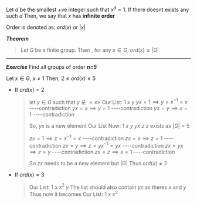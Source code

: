 Let $d$ be the smallest +ve integer such that $x^{d}=1$.
If there doesnt exists any such $d$ 
Then, we say that $x$ has **infinite order**

Order is denoted as:  $ord(x)$ or $|x|$

***Theorem***
> Let $G$ be a finite group. Then , for any $x \in G$, 
> $ord(x) \leq |G|$

-----------------------------------

***Exercise***
Find all groups of order ***n=5***

Let $x \in G$, $x \ne 1$
Then, $2 \leq ord(x) \leq 5$

- If $ord(x)=2$
  > let $y \in G$ such that $y \notin <x>$
  > Our List: $1$ $x$
  >               $y$
  > $yx=1 \implies y=x^{-1}=x$                    ----contradiction
  > $yx=x \implies y=1$                              ----contradiction
  > $yx=y \implies x=1$                              ----contradiction
  > 
  > So, $yx$ is a new element
  > Our List Now: 1  $x$
  >                        $y$  $yx$
  >                        $z$
  >$z$ exists as $|G|=5$ 
  >
  >$zx=1 \implies z=x^{-1}=x$                ----contradiction
  >$zx=x \implies z=1$                          ----contradiction
  >$zx = y \implies z=yx^{-1}=yx$            ----contradiction
  >$zx=yx \implies z=y$                        ----contradiction
  >$zx=z \implies x=1$                         ----contradiction
  >
  >So $zx$ needs to be a new element but $|G|$
  >Thus $ord(x)\neq 2$

- If $ord(x)=3$
  >Our List: $1$  $x$  $x^{2}$
  >              $y$
  > The list should also contain $yx$ as theres $x$ and $y$
  > Thus now it becomes
  > Our List:  $1$  $x$  $x^{2}$
  >                

